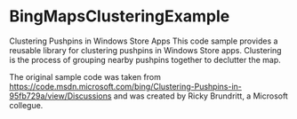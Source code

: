# BingMapsClusteringExample
Clustering Pushpins in Windows Store Apps  This code sample provides a reusable library for clustering pushpins in Windows Store apps. Clustering is the process of grouping nearby pushpins together to declutter the map.

The original sample code was taken from https://code.msdn.microsoft.com/bing/Clustering-Pushpins-in-95fb729a/view/Discussions and was created by Ricky Brundritt, a Microsoft collegue.
